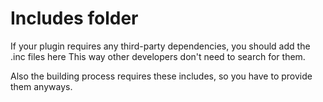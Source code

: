 # Includes folder
If your plugin requires any third-party dependencies, you should add the .inc files here
This way other developers don't need to search for them.

Also the building process requires these includes, so you have to provide them anyways.